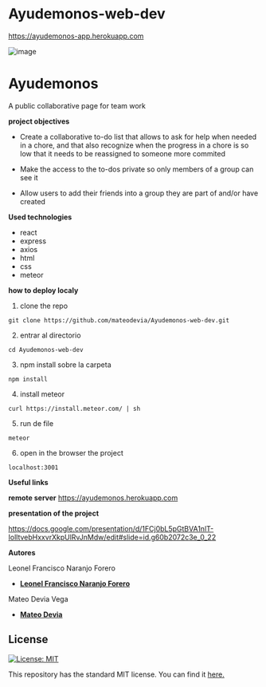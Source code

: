 ﻿# Ayudemonos-web-dev
https://ayudemonos-app.herokuapp.com


 ![image](https://drive.google.com/uc?export=view&id=1pmI4H10KDy26JK6r5z_nqMA8O6H8W8d1)
 
 
# Ayudemonos
A public collaborative page for team work


**project objectives**

* Create a  collaborative to-do list that allows to ask for help when needed in a chore, and that also recognize when the progress in a chore is so low that it needs to be reassigned to someone more commited

* Make the access to the to-dos private so only members of a group can see it

* Allow users to add their friends into a group they are part of and/or have created


**Used  technologies**
* react
* express
* axios
* html
* css
* meteor


**how to deploy localy**

1) clone the repo
```
git clone https://github.com/mateodevia/Ayudemonos-web-dev.git
```


2) entrar al directorio
```
cd Ayudemonos-web-dev
```

3) npm install sobre la carpeta

```
npm install 
```
4) install meteor

```
curl https://install.meteor.com/ | sh
```

5) run de file

```
meteor
```

6) open in the browser the project 

```
localhost:3001
```

**Useful links**

**remote server**
https://ayudemonos.herokuapp.com

**presentation of the project**

https://docs.google.com/presentation/d/1FCj0bL5pGtBVA1nlT-IolltvebHxxvrXkpUlRvJnMdw/edit#slide=id.g60b2072c3e_0_22

**Autores** 

 Leonel Francisco Naranjo Forero
 * [__Leonel Francisco Naranjo Forero__](https://github.com/lfnaranjo11)


  Mateo Devia Vega
  * [__Mateo Devia__](https://github.com/mateodevia)

  

## License
[![License: MIT](https://img.shields.io/badge/License-MIT-yellow.svg)](https://opensource.org/licenses/MIT)

This repository has the standard MIT license. You can find it [here.](https://github.com/mateodevia/datosGovViewer/blob/master/LICENSE)

